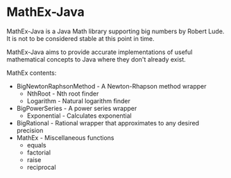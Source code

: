 MathEx-Java
===========

MathEx-Java is a Java Math library supporting big numbers by Robert Lude.
It is not to be considered stable at this point in time.

MathEx-Java aims to provide accurate implementations of useful mathematical concepts to Java where they don't already exist.

MathEx contents:

  - BigNewtonRaphsonMethod - A Newton-Rhapson method wrapper
    - NthRoot - Nth root finder
    - Logarithm - Natural logarithm finder
  - BigPowerSeries - A power series wrapper
    - Exponential - Calculates exponential
  - BigRational - Rational wrapper that approximates to any desired precision
  - MathEx - Miscellaneous functions
    - equals
    - factorial
    - raise
    - reciprocal

